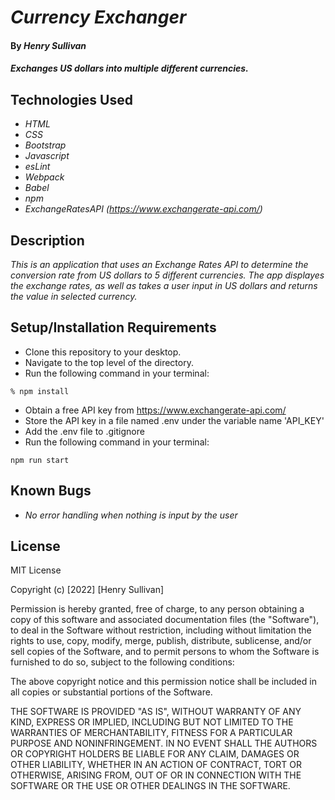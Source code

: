# _Currency Exchanger_

#### By _Henry Sullivan_

#### _Exchanges US dollars into multiple different currencies._

## Technologies Used

* _HTML_
* _CSS_
* _Bootstrap_
* _Javascript_
* _esLint_
* _Webpack_
* _Babel_
* _npm_
* _ExchangeRatesAPI (https://www.exchangerate-api.com/)_


## Description

_This is an application that uses an Exchange Rates API to determine the conversion rate from US dollars to 5 different currencies. The app displayes the exchange rates, as well as takes a user input in US dollars and returns the value in selected currency._

## Setup/Installation Requirements

* Clone this repository to your desktop.
* Navigate to the top level of the directory.
* Run the following command in your terminal:
```
% npm install
```
* Obtain a free API key from https://www.exchangerate-api.com/
* Store the API key in a file named .env under the variable name 'API_KEY'
* Add the .env file to .gitignore
* Run the following command in your terminal:
```
npm run start
```

## Known Bugs

* _No error handling when nothing is input by the user_

## License

MIT License

Copyright (c) [2022] [Henry Sullivan]

Permission is hereby granted, free of charge, to any person obtaining a copy of this software and associated documentation files (the "Software"), to deal in the Software without restriction, including without limitation the rights to use, copy, modify, merge, publish, distribute, sublicense, and/or sell copies of the Software, and to permit persons to whom the Software is furnished to do so, subject to the following conditions:

The above copyright notice and this permission notice shall be included in all copies or substantial portions of the Software.

THE SOFTWARE IS PROVIDED "AS IS", WITHOUT WARRANTY OF ANY KIND, EXPRESS OR IMPLIED, INCLUDING BUT NOT LIMITED TO THE WARRANTIES OF MERCHANTABILITY, FITNESS FOR A PARTICULAR PURPOSE AND NONINFRINGEMENT. IN NO EVENT SHALL THE AUTHORS OR COPYRIGHT HOLDERS BE LIABLE FOR ANY CLAIM, DAMAGES OR OTHER LIABILITY, WHETHER IN AN ACTION OF CONTRACT, TORT OR OTHERWISE, ARISING FROM, OUT OF OR IN CONNECTION WITH THE SOFTWARE OR THE USE OR OTHER DEALINGS IN THE SOFTWARE.
